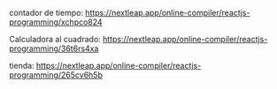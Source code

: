contador de tiempo: https://nextleap.app/online-compiler/reactjs-programming/xchpco824

Calculadora al cuadrado: https://nextleap.app/online-compiler/reactjs-programming/36t6rs4xa

tienda: https://nextleap.app/online-compiler/reactjs-programming/265cv6h5b
